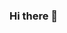 ### Hi there 👋

<!--
**ShreyaAjayKale/ShreyaAjayKale** is a ✨ _special_ ✨ repository because its `README.md` (this file) appears on your GitHub profile.

Here are some ideas to get you started:
this is my first readme file 
I am taking the course 18763 this semester at CMU!

